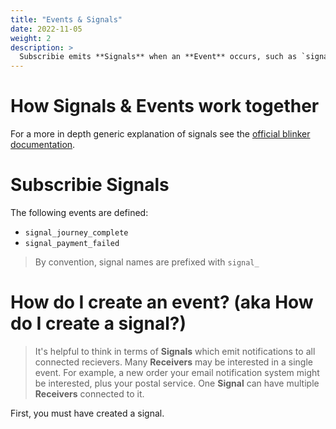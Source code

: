 ```yaml
---
title: "Events & Signals"
date: 2022-11-05
weight: 2
description: >
  Subscribie emits **Signals** when an **Event** occurs, such as `signal_payment_failed`. This is achieved using the python [blinker library](https://blinker.readthedocs.io/en/stable/).
---
```



# How Signals & Events work together

For a more in depth generic explanation of signals see the [ official blinker documentation](https://blinker.readthedocs.io/en/stable/).


# Subscribie Signals

The following events are defined:

- `signal_journey_complete`
- `signal_payment_failed`

> By convention, signal names are prefixed with `signal_`


# How do I create an event? (aka How do I create a signal?)

> It's helpful to think in terms of **Signals** which emit notifications to all connected recievers. Many **Receivers** may be interested in a single event. For example, a new order your email notification system might be interested, plus your postal service. One **Signal** can have multiple **Receivers** connected to it.

First, you must have created a signal.
